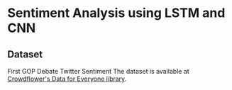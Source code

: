 # Sentiment Analysis using LSTM and CNN

## **Dataset**
First GOP Debate Twitter Sentiment
The dataset is available at [Crowdflower's Data for Everyone library](http://www.crowdflower.com/data-for-everyone).

